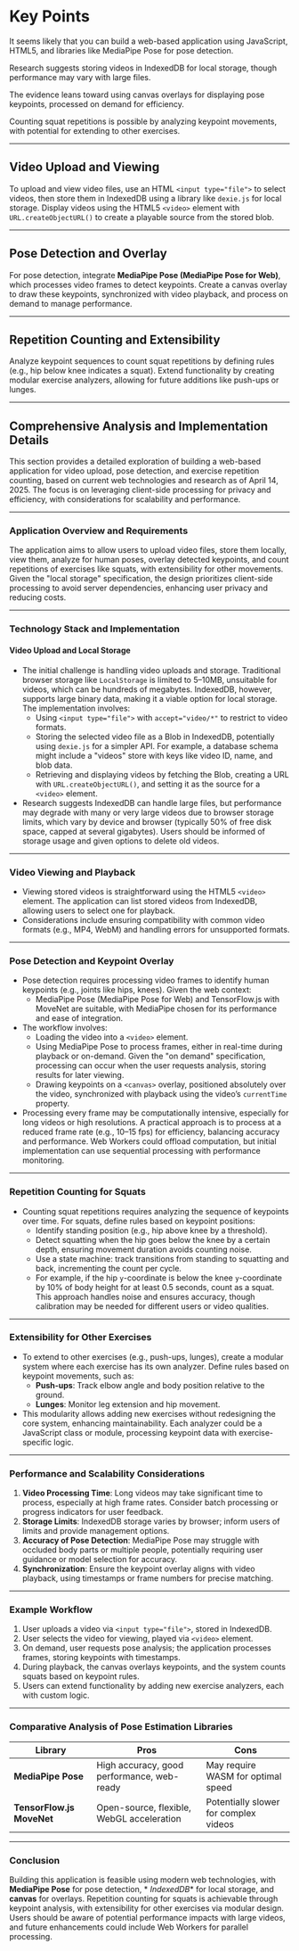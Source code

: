 # Key Points

It seems likely that you can build a web-based application using JavaScript, HTML5, and libraries like MediaPipe Pose
for pose detection.

Research suggests storing videos in IndexedDB for local storage, though performance may vary with large files.

The evidence leans toward using canvas overlays for displaying pose keypoints, processed on demand for efficiency.

Counting squat repetitions is possible by analyzing keypoint movements, with potential for extending to other exercises.

---

## Video Upload and Viewing

To upload and view video files, use an HTML `<input type="file">` to select videos, then store them in IndexedDB using a
library like `dexie.js` for local storage. Display videos using the HTML5 `<video>` element with `URL.createObjectURL()`
to create a playable source from the stored blob.

---

## Pose Detection and Overlay

For pose detection, integrate **MediaPipe Pose (MediaPipe Pose for Web)**, which processes video frames to detect
keypoints. Create a canvas overlay to draw these keypoints, synchronized with video playback, and process on demand to
manage performance.

---

## Repetition Counting and Extensibility

Analyze keypoint sequences to count squat repetitions by defining rules (e.g., hip below knee indicates a squat). Extend
functionality by creating modular exercise analyzers, allowing for future additions like push-ups or lunges.

---

## Comprehensive Analysis and Implementation Details

This section provides a detailed exploration of building a web-based application for video upload, pose detection, and
exercise repetition counting, based on current web technologies and research as of April 14, 2025. The focus is on
leveraging client-side processing for privacy and efficiency, with considerations for scalability and performance.

---

### Application Overview and Requirements

The application aims to allow users to upload video files, store them locally, view them, analyze for human poses,
overlay detected keypoints, and count repetitions of exercises like squats, with extensibility for other movements.
Given the "local storage" specification, the design prioritizes client-side processing to avoid server dependencies,
enhancing user privacy and reducing costs.

---

### Technology Stack and Implementation

#### **Video Upload and Local Storage**

- The initial challenge is handling video uploads and storage. Traditional browser storage like `LocalStorage` is
  limited to 5–10MB, unsuitable for videos, which can be hundreds of megabytes. IndexedDB, however, supports large
  binary data, making it a viable option for local storage. The implementation involves:
    - Using `<input type="file">` with `accept="video/*"` to restrict to video formats.
    - Storing the selected video file as a Blob in IndexedDB, potentially using `dexie.js` for a simpler API. For
      example, a database schema might include a "videos" store with keys like video ID, name, and blob data.
    - Retrieving and displaying videos by fetching the Blob, creating a URL with `URL.createObjectURL()`, and setting it
      as the source for a `<video>` element.
- Research suggests IndexedDB can handle large files, but performance may degrade with many or very large videos due to
  browser storage limits, which vary by device and browser (typically 50% of free disk space, capped at several
  gigabytes). Users should be informed of storage usage and given options to delete old videos.

---

### **Video Viewing and Playback**

- Viewing stored videos is straightforward using the HTML5 `<video>` element. The application can list stored videos
  from IndexedDB, allowing users to select one for playback.
- Considerations include ensuring compatibility with common video formats (e.g., MP4, WebM) and handling errors for
  unsupported formats.

---

### **Pose Detection and Keypoint Overlay**

- Pose detection requires processing video frames to identify human keypoints (e.g., joints like hips, knees). Given the
  web context:
    - MediaPipe Pose (MediaPipe Pose for Web) and TensorFlow.js with MoveNet are suitable, with MediaPipe chosen for its
      performance and ease of integration.
- The workflow involves:
    - Loading the video into a `<video>` element.
    - Using MediaPipe Pose to process frames, either in real-time during playback or on-demand. Given the "on demand"
      specification, processing can occur when the user requests analysis, storing results for later viewing.
    - Drawing keypoints on a `<canvas>` overlay, positioned absolutely over the video, synchronized with playback using
      the video’s `currentTime` property.
- Processing every frame may be computationally intensive, especially for long videos or high resolutions. A practical
  approach is to process at a reduced frame rate (e.g., 10–15 fps) for efficiency, balancing accuracy and performance.
  Web Workers could offload computation, but initial implementation can use sequential processing with performance
  monitoring.

---

### **Repetition Counting for Squats**

- Counting squat repetitions requires analyzing the sequence of keypoints over time. For squats, define rules based on
  keypoint positions:
    - Identify standing position (e.g., hip above knee by a threshold).
    - Detect squatting when the hip goes below the knee by a certain depth, ensuring movement duration avoids counting
      noise.
    - Use a state machine: track transitions from standing to squatting and back, incrementing the count per cycle.
    - For example, if the hip `y`-coordinate is below the knee `y`-coordinate by 10% of body height for at least 0.5
      seconds, count as a squat. This approach handles noise and ensures accuracy, though calibration may be needed for
      different users or video qualities.

---

### Extensibility for Other Exercises

- To extend to other exercises (e.g., push-ups, lunges), create a modular system where each exercise has its own
  analyzer. Define rules based on keypoint movements, such as:
    - **Push-ups**: Track elbow angle and body position relative to the ground.
    - **Lunges**: Monitor leg extension and hip movement.
- This modularity allows adding new exercises without redesigning the core system, enhancing maintainability. Each
  analyzer could be a JavaScript class or module, processing keypoint data with exercise-specific logic.

---

### Performance and Scalability Considerations

1. **Video Processing Time**: Long videos may take significant time to process, especially at high frame rates. Consider
   batch processing or progress indicators for user feedback.
2. **Storage Limits**: IndexedDB storage varies by browser; inform users of limits and provide management options.
3. **Accuracy of Pose Detection**: MediaPipe Pose may struggle with occluded body parts or multiple people, potentially
   requiring user guidance or model selection for accuracy.
4. **Synchronization**: Ensure the keypoint overlay aligns with video playback, using timestamps or frame numbers for
   precise matching.

---

### Example Workflow

1. User uploads a video via `<input type="file">`, stored in IndexedDB.
2. User selects the video for viewing, played via `<video>` element.
3. On demand, user requests pose analysis; the application processes frames, storing keypoints with timestamps.
4. During playback, the canvas overlays keypoints, and the system counts squats based on keypoint rules.
5. Users can extend functionality by adding new exercise analyzers, each with custom logic.

---

### Comparative Analysis of Pose Estimation Libraries

| Library                   | Pros                                       | Cons                                  |
|---------------------------|--------------------------------------------|---------------------------------------|
| **MediaPipe Pose**        | High accuracy, good performance, web-ready | May require WASM for optimal speed    |
| **TensorFlow.js MoveNet** | Open-source, flexible, WebGL acceleration  | Potentially slower for complex videos |

---

### Conclusion

Building this application is feasible using modern web technologies, with **MediaPipe Pose** for pose detection, *
*IndexedDB** for local storage, and **canvas** for overlays. Repetition counting for squats is achievable through
keypoint analysis, with extensibility for other exercises via modular design. Users should be aware of potential
performance impacts with large videos, and future enhancements could include Web Workers for parallel processing.


